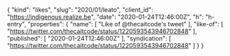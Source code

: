 {
  "kind": "likes",
  "slug": "2020/01/leato",
  "client_id": "https://indigenous.realize.be",
  "date": "2020-01-24T12:46:00Z",
  "h": "h-entry",
  "properties": {
    "name": [
      "Like of @thecaitcode's tweet"
    ],
    "like-of": [
      "https://twitter.com/thecaitcode/status/1220593543946702848"
    ],
    "published": [
      "2020-01-24T12:46:00Z"
    ],
    "syndication": [
      "https://twitter.com/thecaitcode/status/1220593543946702848"
    ]
  }
}
